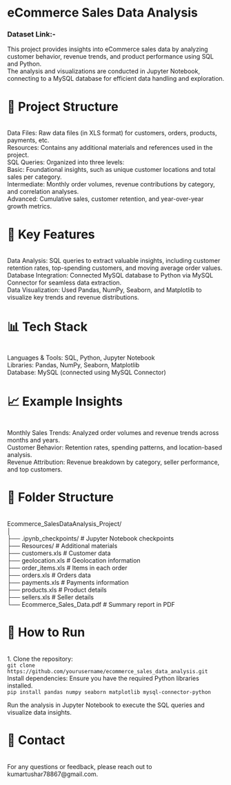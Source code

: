<h1>eCommerce Sales Data Analysis</h1>
<h3>Dataset Link:- <a href = "https://www.kaggle.com/datasets/devarajv88/target-dataset?select=products.csv"></a></h3>
This project provides insights into eCommerce sales data by analyzing customer behavior, revenue trends, and product performance using SQL and Python.<br> The analysis and visualizations are conducted in Jupyter Notebook, connecting to a MySQL database for efficient data handling and exploration.<br> <h1>📁 Project Structure</h1><br> Data Files: Raw data files (in XLS format) for customers, orders, products, payments, etc.<br> Resources: Contains any additional materials and references used in the project.<br>
SQL Queries: Organized into three levels:<br>
Basic: Foundational insights, such as unique customer locations and total sales per category.<br>
Intermediate: Monthly order volumes, revenue contributions by category, and correlation analyses.<br>
Advanced: Cumulative sales, customer retention, and year-over-year growth metrics.<br>

<h1>🚀 Key Features</h1><br> Data Analysis: SQL queries to extract valuable insights, including customer retention rates, top-spending customers, and moving average order values.<br> Database Integration: Connected MySQL database to Python via MySQL Connector for seamless data extraction.<br> Data Visualization: Used Pandas, NumPy, Seaborn, and Matplotlib to visualize key trends and revenue distributions.<br> <h1>📊 Tech Stack</h1><br> Languages & Tools: SQL, Python, Jupyter Notebook<br> Libraries: Pandas, NumPy, Seaborn, Matplotlib<br> Database: MySQL (connected using MySQL Connector)<br> <h1>📈 Example Insights</h1><br> Monthly Sales Trends: Analyzed order volumes and revenue trends across months and years.<br> Customer Behavior: Retention rates, spending patterns, and location-based analysis.<br> Revenue Attribution: Revenue breakdown by category, seller performance, and top customers.<br> <h1>📂 Folder Structure</h1><br> Ecommerce_SalesDataAnalysis_Project/<br> │<br> ├── .ipynb_checkpoints/ # Jupyter Notebook checkpoints<br> ├── Resources/ # Additional materials<br> ├── customers.xls # Customer data<br> ├── geolocation.xls # Geolocation information<br> ├── order_items.xls # Items in each order<br> ├── orders.xls # Orders data<br> ├── payments.xls # Payments information<br> ├── products.xls # Product details<br> ├── sellers.xls # Seller details<br> └── Ecommerce_Sales_Data.pdf # Summary report in PDF<br> <h1>📜 How to Run</h1><br> 1. Clone the repository:<br> <code>git clone https://github.com/yourusername/ecommerce_sales_data_analysis.git</code><br>
Install dependencies: Ensure you have the required Python libraries installed.<br>
<code>pip install pandas numpy seaborn matplotlib mysql-connector-python</code><br>

Run the analysis in Jupyter Notebook to execute the SQL queries and visualize data insights.<br>

<h1>📧 Contact</h1><br> For any questions or feedback, please reach out to kumartushar78867@gmail.com.<br>
